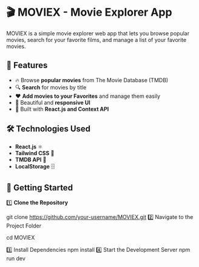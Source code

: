 # 🎬 MOVIEX - Movie Explorer App

MOVIEX is a simple movie explorer web app that lets you browse popular movies, search for your favorite films, and manage a list of your favorite movies.

## 📌 Features
- 🔥 Browse **popular movies** from The Movie Database (TMDB)
- 🔍 **Search** for movies by title
- ❤️ **Add movies to your Favorites** and manage them easily
- 🎨 Beautiful and **responsive UI**
- 🚀 Built with **React.js and Context API**

## 🛠️ Technologies Used
- **React.js** ⚛️
- **Tailwind CSS** 🎨
- **TMDB API** 🎥
- **LocalStorage** 🗄️

## 🏁 Getting Started

1️⃣ **Clone the Repository**  

git clone https://github.com/your-username/MOVIEX.git
2️⃣ Navigate to the Project Folder

cd MOVIEX

3️⃣ Install Dependencies
npm install
4️⃣ Start the Development Server
npm run dev
